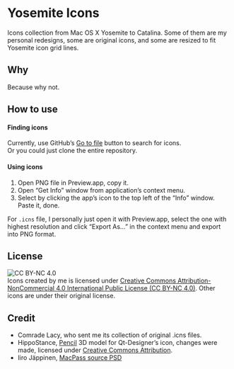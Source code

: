 # Yosemite Icons

Icons collection from Mac OS X Yosemite to Catalina. Some of them are my personal redesigns, some are original icons, and some are resized to fit Yosemite icon grid lines.

## Why

Because why not.

## How to use

#### Finding icons

Currently, use GitHub’s [Go to file](https://github.com/yeyebbc/yosemite_icons/find/master) button to search for icons.  
Or you could just clone the entire repository.

#### Using icons

1. Open PNG file in Preview.app, copy it.
2. Open “Get Info” window from application’s context menu.
3. Select by clicking the app’s icon to the top left of the “Info” window. Paste it, done.

For `.icns` file, I personally just open it with Preview.app, select the one with highest resolution and click “Export As…” in the context menu and export into PNG format.

## License

![CC BY-NC 4.0](https://i.creativecommons.org/l/by-nc/4.0/88x31.png)  
Icons created by me is licensed under [Creative Commons Attribution-NonCommercial 4.0 International Public License (CC BY-NC 4.0)](https://creativecommons.org/licenses/by-nc/4.0/). Other icons are under their original license.

## Credit

- Comrade Lacy, who sent me its collection of original .icns files.
- HippoStance, [Pencil](https://skfb.ly/6SUAn) 3D model for Qt-Designer’s icon, changes were made, licensed under [Creative Commons Attribution](http://creativecommons.org/licenses/by/4.0/).
- Iiro Jäppinen, [MacPass source PSD](https://github.com/MacPass/MacPass/commit/1a095ce1d7c88ad9415f82795665f38599317676)
